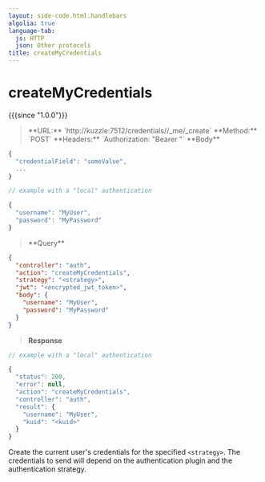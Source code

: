```yaml
---
layout: side-code.html.handlebars
algolia: true
language-tab:
  js: HTTP
  json: Other protocols
title: createMyCredentials
---
```


# createMyCredentials

{{{since "1.0.0"}}}

<blockquote class="js">
<p>
**URL:** `http://kuzzle:7512/credentials/<strategy>/_me/_create`  
**Method:** `POST`  
**Headers:** `Authorization: "Bearer <encrypted_jwt_token>"`  
**Body**
</p>
</blockquote>

```js
{
  "credentialField": "someValue",
  ...
}

// example with a "local" authentication

{
  "username": "MyUser",
  "password": "MyPassword"
}
```

<blockquote class="json">
<p>
**Query**
</p>
</blockquote>

```json
{
  "controller": "auth",
  "action": "createMyCredentials",
  "strategy": "<strategy>",
  "jwt": "<encrypted_jwt_token>",
  "body": {
    "username": "MyUser",
    "password": "MyPassword"
  }
}
```

>**Response**

```javascript
// example with a "local" authentication

{
  "status": 200,
  "error": null,
  "action": "createMyCredentials",
  "controller": "auth",
  "result": {
    "username": "MyUser",
    "kuid": "<kuid>"
  }
}
```

Create the current user's credentials for the specified `<strategy>`. The credentials to send will depend on the authentication plugin and the authentication strategy.
